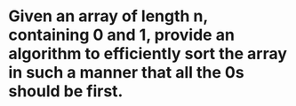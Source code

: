 # Given an array of length n, containing  0 and 1, provide an algorithm to efficiently sort the array in such a manner that all the 0s should be first.
